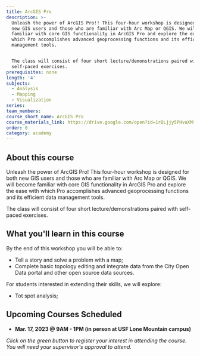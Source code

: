 ```yaml
---
title: ArcGIS Pro
description: >-
  Unleash the power of ArcGIS Pro!! This four-hour workshop is designed for both
  new GIS users and those who are familiar with Arc Map or QGIS. We will become
  familiar with core GIS functionality in ArcGIS Pro and explore the ease with
  which Pro accomplishes advanced geoprocessing functions and its efficient data
  management tools.


  The class will consist of four short lecture/demonstrations paired with
  self-paced exercises.
prerequisites: none
length: '4'
subjects:
  - Analysis
  - Mapping
  - Visualization
series:
team_members:
course_short_name: ArcGIS Pro
course_materials_link: https://drive.google.com/open?id=1rQLjjy5PHvaXM95qJcxc2Xzr6qDfIYfI
order: 0
category: academy
---
```

## About this course

Unleash the power of ArcGIS Pro\! This four-hour workshop is designed for both new GIS users and those who are familiar with Arc Map or QGIS. We will become familiar with core GIS functionality in ArcGIS Pro and explore the ease with which Pro accomplishes advanced geoprocessing functions and its efficient data management tools.

The class will consist of four short lecture/demonstrations paired with self-paced exercises.

## What you'll learn in this course

By the end of this workshop you will be able to:

* Tell a story and solve a problem with a map;
* Complete basic topology editing and integrate data from the City Open Data portal and other open source data sources.

For students interested in extending their skills, we will explore:

* Tot spot analysis;

## Upcoming Courses Scheduled

* **Mar. 17, 2023 @ 9AM - 1PM (in person at USF Lone Mountain campus)**

*Click on the green button to register your interest in attending the course. You will need your supervisor's approval to attend.*